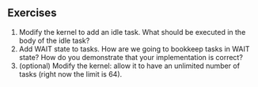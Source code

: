 ## Exercises


1. Modify the kernel to add an idle task. What should be executed in the body of the idle task? 
1. Add WAIT state to tasks. How are we going to bookkeep tasks in WAIT state? How do you demonstrate that your implementation is correct? 
1. (optional) Modify the kernel: allow it to have an unlimited number of tasks (right now the limit is 64). 


